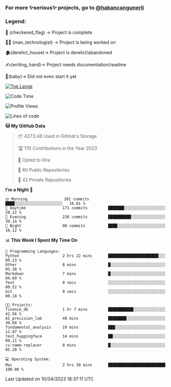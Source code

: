 ### For more ✨serious✨ projects, go to [@hakancangunerli](https://github.com/hakancangunerli)


### Legend:


🏁 (checkered_flag) -> Project is complete

👨‍💻 (man_technologist)   -> Project is being worked on

🏚️(derelict_house)-> Project is derelict/abandoned

✍️(writing_hand)-> Project needs documentation/readme

👶(baby)-> Did not even start it yet

[![Top Langs](https://github-readme-stats.vercel.app/api/top-langs/?username=johngunerli&layout=compact&hide=tex,html,shell,CSS&langs_count=10&exclude_repo=2015-csharp)](https://github.com/anuraghazra/github-readme-stats)


<!--START_SECTION:waka-->
![Code Time](http://img.shields.io/badge/Code%20Time-410%20hrs%2039%20mins-blue)

![Profile Views](http://img.shields.io/badge/Profile%20Views-16-blue)

![Lines of code](https://img.shields.io/badge/From%20Hello%20World%20I%27ve%20Written-3.1%20million%20lines%20of%20code-blue)

**🐱 My GitHub Data** 

> 📦 427.5 kB Used in GitHub's Storage 
 > 
> 🏆 170 Contributions in the Year 2023
 > 
> 💼 Opted to Hire
 > 
> 📜 60 Public Repositories 
 > 
> 🔑 42 Private Repositories 
 > 
**I'm a Night 🦉** 

```text
🌞 Morning                101 commits         ████░░░░░░░░░░░░░░░░░░░░░   16.61 % 
🌆 Daytime                171 commits         ███████░░░░░░░░░░░░░░░░░░   28.12 % 
🌃 Evening                238 commits         ██████████░░░░░░░░░░░░░░░   39.14 % 
🌙 Night                  98 commits          ████░░░░░░░░░░░░░░░░░░░░░   16.12 % 
```


📊 **This Week I Spent My Time On** 

```text
💬 Programming Languages: 
Python                   2 hrs 22 mins       ██████████████████████░░░   89.23 % 
Other                    8 mins              █░░░░░░░░░░░░░░░░░░░░░░░░   05.30 % 
Markdown                 7 mins              █░░░░░░░░░░░░░░░░░░░░░░░░   04.69 % 
Text                     0 secs              ░░░░░░░░░░░░░░░░░░░░░░░░░   00.52 % 
Git                      0 secs              ░░░░░░░░░░░░░░░░░░░░░░░░░   00.18 % 

🐱‍💻 Projects: 
finance_db               1 hr 7 mins         ███████████░░░░░░░░░░░░░░   42.56 % 
AI_precision_lab         48 mins             ████████░░░░░░░░░░░░░░░░░   30.68 % 
fundamental_analysis     19 mins             ███░░░░░░░░░░░░░░░░░░░░░░   12.07 % 
test_huggingface         14 mins             ██░░░░░░░░░░░░░░░░░░░░░░░   09.11 % 
cv-name-replacer         8 mins              █░░░░░░░░░░░░░░░░░░░░░░░░   05.28 % 

💻 Operating System: 
Mac                      2 hrs 39 mins       █████████████████████████   100.00 % 
```


 Last Updated on 10/04/2023 18:37:11 UTC
<!--END_SECTION:waka-->


